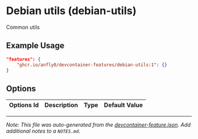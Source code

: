 
# Debian utils (debian-utils)

Common utils

## Example Usage

```json
"features": {
    "ghcr.io/anfly0/devcontainer-features/debian-utils:1": {}
}
```

## Options

| Options Id | Description | Type | Default Value |
|-----|-----|-----|-----|




---

_Note: This file was auto-generated from the [devcontainer-feature.json](https://github.com/anfly0/devcontainer-features/blob/main/src/debian-utils/devcontainer-feature.json).  Add additional notes to a `NOTES.md`._
